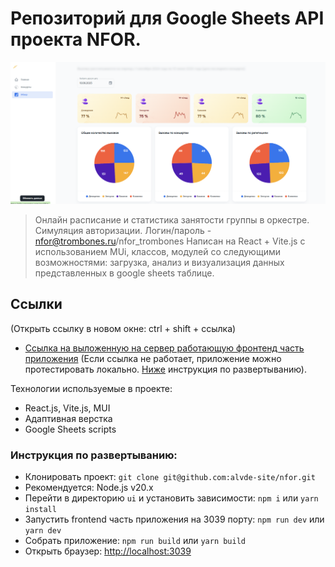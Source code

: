 # Репозиторий для Google Sheets API проекта NFOR.

![preview](ui/public/assets/images/nfor-preview.png)

> Онлайн расписание и статистика занятости группы в оркестре. 
> Симуляция авторизации. Логин/пароль - nfor@trombones.ru/nfor_trombones
> Написан на React + Vite.js с использованием MUi, классов, модулей со следующими возможностями: загрузка, анализ и визуализация данных представленных в google sheets таблице.

## Сcылки

(Открыть ссылку в новом окне: ctrl + shift + ссылка)

- [Ссылка на выложенную на сервер работающую фронтенд часть приложения](https://nfor.onrender.com/analitics/) (Если ссылка не работает, приложение можно протестировать локально. [Ниже](#инструкция-по-развертыванию) инструкция по развертыванию).

Технологии используемые в проекте:

- React.js, Vite.js, MUI
- Адаптивная верстка
- Google Sheets scripts

### Инструкция по развертыванию:

- Клонировать проект: `git clone git@github.com:alvde-site/nfor.git`
- Рекомендуется: Node.js v20.x
- Перейти в директорию `ui` и установить зависимости: `npm i` или `yarn install`
- Запустить frontend часть приложения на 3039 порту: `npm run dev` или `yarn dev`
- Собрать приложение: `npm run build` или `yarn build`
- Открыть браузер: [http://localhost:3039](http://localhost:3039)
